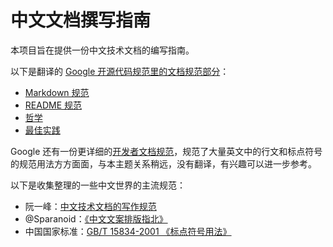 # 中文文档撰写指南

本项目旨在提供一份中文技术文档的编写指南。

以下是翻译的 [Google 开源代码规范里的文档规范部分](https://github.com/google/styleguide/tree/gh-pages/docguide)：
* [Markdown 规范](markdown.md)
* [README 规范](READMEs.md)
* [哲学](philosophy.md)
* [最佳实践](best_practices.md)

Google 还有一份更详细的[开发者文档规范](https://developers.google.com/style)，规范了大量英文中的行文和标点符号的规范用法方方面面，与本主题关系稍远，没有翻译，有兴趣可以进一步参考。

以下是收集整理的一些中文世界的主流规范：

* 阮一峰：[中文技术文档的写作规范](https://github.com/ruanyf/document-style-guide)
* @Sparanoid：[《中文文案排版指北》](https://github.com/sparanoid/chinese-copywriting-guidelines/blob/master/README.zh-CN.md)
* 中国国家标准：[GB/T 15834-2001 《标点符号用法》](http://www.moe.gov.cn/ewebeditor/uploadfile/2015/01/13/20150113091548267.pdf)
